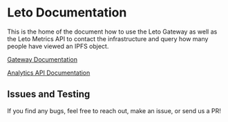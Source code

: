 # Leto Documentation

This is the home of the document how to use the Leto Gateway as well as the Leto Metrics API to contact the infrastructure and query how many people have viewed an IPFS object. 

[Gateway Documentation](https://letodev.gitbook.io/leto-documentation-1/gateway-api-doc)

[Analytics API Documentation](https://letodev.gitbook.io/leto-documentation-1/Analytics)

## Issues and Testing

If you find any bugs, feel free to reach out, make an issue, or send us a PR!
